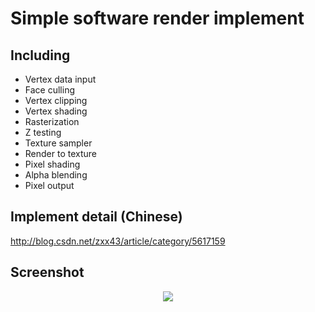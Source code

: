 # Simple software render implement

## Including
* Vertex data input
* Face culling
* Vertex clipping
* Vertex shading
* Rasterization
* Z testing
* Texture sampler
* Render to texture
* Pixel shading
* Alpha blending
* Pixel output

## Implement detail (Chinese)
<url>http://blog.csdn.net/zxx43/article/category/5617159</url>  

## Screenshot
<p align="center"><img src="https://github.com/zxx43/Software-Render/blob/master/screen.png"/></p>
